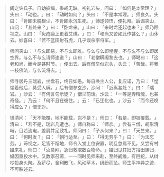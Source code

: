 
> 闽之许氏子。自幼披缁，秉戒无缺。初礼岩头，问曰：​「如何是本常理？​」头曰：​「动也。​」曰：​「动时如何？​」头曰：​「不是本常理。​」师良久。头曰：​「肯即未脱根尘，不肯即永沉生死。​」师遂领悟，便礼拜。后谒夹山，山问：​「甚处来？​」曰：​「卧龙来。​」山曰：​「来时龙还起也未？​」师乃顾视之。山曰：​「灸疮瘢上更着艾燋。​」曰：​「和尚又苦如此作甚么？​」山休去。妙喜曰：​「若不蓝田射石虎，几乎误杀李将军。​」

> 师问夹山：​「与么即易，不与么即难。与么与么即惺惺，不与么不与么即居空界。与么不与么请师速道？​」山曰：​「老僧瞒阇黎去也。​」师喝曰：​「这老和尚，而今是甚时节。​」便出去。后有僧举似岩头，头云：​「苦哉。将我一枝佛法，与么流将去。​」

> 师寻居丹丘瑞岩，坐盘石，终日如愚。每自唤主人公，复应诺，乃曰：​「惺惺着他后，莫受人瞒。​」后有僧参玄沙，沙问：​「近离甚处？​」曰：​「瑞岩。​」沙云：​「有何言句示徒？​」僧举前话。沙云：​「一等是弄精魂，也甚奇怪。​」乃云：​「何不且在彼住。​」云：​「已迁化也。​」沙云：​「而今还唤得应么？​」僧无对。

> 镜清问：​「天不能覆，地不能载，岂不是？​」师曰：​「若是，即被覆载。​」清曰：​「若不是，瑞岩几遭也。​」师自称曰：​「师彦。​」尝有三僧，胡形清峭，目若流电，差肩并足致礼。师问曰：​「子从何来？​」曰：​「天竺来。​」曰：​「何时发？​」曰：​「朝行适至。​」曰：​「得无劳乎？​」曰：​「为法忘劳。​」谛视之，足皆不蹈地，师令入堂上位安置，明旦忽焉不见。又尝有村媪来礼，师曰：​「汝莫拜，急归救取数百物命。​」媪归见其妇方拾田螺归，媪因亟投水中。又数家召斋，一一同时见师来赴，至终阇维，有巨蛇，从树杪投身火聚。及薪尽，舍利散飞，风动草木，纷纷而坠。师生平神异之迹，不可胜述云。
